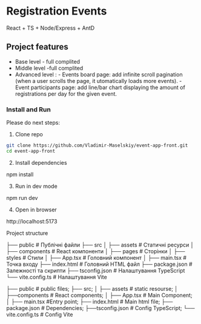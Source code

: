 # Registration Events

React + TS + Node/Express + AntD

## Project features

- Base level - full complited
- Middle level -full complited 
- Advanced level :
              - Events board page: add infinite scroll pagination (when a user scrolls the page, it
                 utomatically loads more events).
              - Event participants page: add line/bar chart displaying the amount of registrations   per
                day for the given event.
 

### Install and Run

Please do next steps:

1. Clone repo

```bash
git clone https://github.com/Vladimir-Maselskiy/event-app-front.git
cd event-app-front
```

2. Install dependencies

npm install

3. Run in dev mode

npm run dev

4. Open in browser

http://localhost:5173

Project structure

├── public          # Публічні файли
├── src
│   ├── assets      # Статичні ресурси
│   ├── components  # React компоненти
│   ├── pages       # Сторінки
│   ├── styles      # Стили
│   ├── App.tsx     # Головний компонент
│   ├── main.tsx    # Точка входу
├── index.html      # Головний HTML файл
├── package.json    # Залежності та скрипти
├── tsconfig.json   # Налаштування TypeScript
└── vite.config.ts  # Налаштування Vite

├── public # public files;
├── src;
│ ├── assets # static resourse;
│
├──components # React components;
│ ├── App.tsx # Main Component;
│ ├── main.tsx #Entry point;
├── index.html # Main html file;
├── package.json # Dependencies;
├──tsconfig.json # Config TypeScript;
└── vite.config.ts # Config Vite



